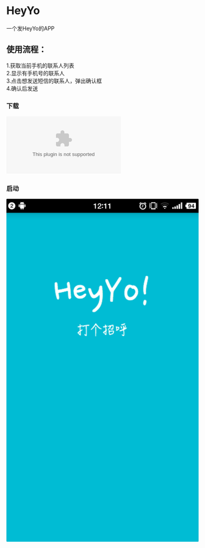 # HeyYo
一个发HeyYo的APP

## 使用流程：
1.获取当前手机的联系人列表   
2.显示有手机号的联系人   
3.点击想发送短信的联系人，弹出确认框   
4.确认后发送   

### 下载
![](app/heyyo!.apk)   

### 启动
![alt ScreenShot](images/heyyo.png)
